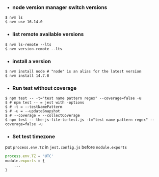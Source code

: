 - ### node version manager switch versions
```shell
$ nvm ls
$ nvm use 16.14.0
```
- ### list remote available versions
```shell
$ nvm ls-remote --lts
$ nvm version-remote --lts
```
- ### install a version
```shell
$ nvm install node # "node" is an alias for the latest version
$ nvm install 14.7.0
```
- ### Run test without coverage
```shell
$ npm test -- -t="test name pattern regex" --coverage=false -u
$ # npm test -- = jest with -options
$ # -t = --testNamePattern
$ # -u = --updateSnapshot
$ # --coverage = --collectCoverage
$ npm test -- the-js-file-to-test.js -t="test name pattern regex" --coverage=false -u
```

- ### Set test timezone
put `process.env.TZ` in `jest.config.js` before `module.exports`
```js
process.env.TZ = 'UTC'
module.exports = {
    ...
}
```